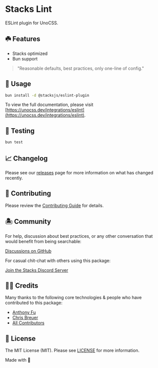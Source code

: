 # Stacks Lint

ESLint plugin for UnoCSS.

## ☘️ Features

- Stacks optimized
- Bun support

> "Reasonable defaults, best practices, only one-line of config."

## 🤖 Usage

```bash
bun install -d @stacksjs/eslint-plugin
```

To view the full documentation, please visit [https://unocss.dev/integrations/eslint](https://unocss.dev/integrations/eslint).

## 🧪 Testing

```bash
bun test
```

## 📈 Changelog

Please see our [releases](https://github.com/stacksjs/stacks/releases) page for more information on what has changed recently.

## 🚜 Contributing

Please review the [Contributing Guide](https://github.com/stacksjs/contributing) for details.

## 🏝 Community

For help, discussion about best practices, or any other conversation that would benefit from being searchable:

[Discussions on GitHub](https://github.com/stacksjs/stacks/discussions)

For casual chit-chat with others using this package:

[Join the Stacks Discord Server](https://discord.gg/stacksjs)

## 🙏🏼 Credits

Many thanks to the following core technologies & people who have contributed to this package:

- [Anthony Fu](https://github.com/antfu)
- [Chris Breuer](https://github.com/chrisbbreuer)
- [All Contributors](../../contributors)

## 📄 License

The MIT License (MIT). Please see [LICENSE](https://github.com/stacksjs/stacks/tree/main/LICENSE.md) for more information.

Made with 💙

